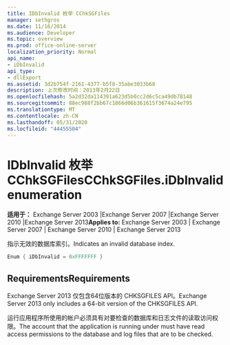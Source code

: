```yaml
---
title: IDbInvalid 枚举 CChkSGFiles
manager: sethgros
ms.date: 11/16/2014
ms.audience: Developer
ms.topic: overview
ms.prod: office-online-server
localization_priority: Normal
api_name:
- iDbInvalid
api_type:
- dllExport
ms.assetid: 3d2b754f-2161-4377-b5f8-35abe3033b68
description: 上次修改时间：2013年2月22日
ms.openlocfilehash: 5a2d32da114391a623d5b0cc2d6c5ca49db78148
ms.sourcegitcommit: 88ec988f2bb67c1866d06b361615f3674a24e795
ms.translationtype: MT
ms.contentlocale: zh-CN
ms.lasthandoff: 05/31/2020
ms.locfileid: "44455504"
---
```

# <a name="cchksgfilesidbinvalid-enumeration"></a><span data-ttu-id="b47fd-103">IDbInvalid 枚举 CChkSGFiles</span><span class="sxs-lookup"><span data-stu-id="b47fd-103">CChkSGFiles.iDbInvalid enumeration</span></span>

<span data-ttu-id="b47fd-104">**适用于：** Exchange Server 2003 |Exchange Server 2007 |Exchange Server 2010 |Exchange Server 2013</span><span class="sxs-lookup"><span data-stu-id="b47fd-104">**Applies to:** Exchange Server 2003 | Exchange Server 2007 | Exchange Server 2010 | Exchange Server 2013</span></span>
  
<span data-ttu-id="b47fd-105">指示无效的数据库索引。</span><span class="sxs-lookup"><span data-stu-id="b47fd-105">Indicates an invalid database index.</span></span>
  
```cs
Enum { iDbInvalid = 0xFFFFFFF }

```

## <a name="requirements"></a><span data-ttu-id="b47fd-106">Requirements</span><span class="sxs-lookup"><span data-stu-id="b47fd-106">Requirements</span></span>

<span data-ttu-id="b47fd-107">Exchange Server 2013 仅包含64位版本的 CHKSGFILES API。</span><span class="sxs-lookup"><span data-stu-id="b47fd-107">Exchange Server 2013 only includes a 64-bit version of the CHKSGFILES API.</span></span>
  
<span data-ttu-id="b47fd-108">运行应用程序所使用的帐户必须具有对要检查的数据库和日志文件的读取访问权限。</span><span class="sxs-lookup"><span data-stu-id="b47fd-108">The account that the application is running under must have read access permissions to the database and log files that are to be checked.</span></span>
  


